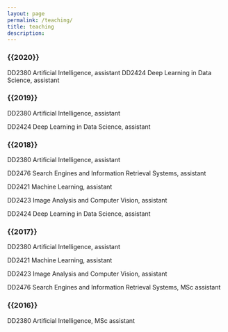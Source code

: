 ```yaml
---
layout: page
permalink: /teaching/
title: teaching
description: 
---
```

<h3 class="year">{{2020}}</h3>

DD2380 Artificial Intelligence, assistant
DD2424 Deep Learning in Data Science, assistant

<h3 class="year">{{2019}}</h3>
DD2380 Artificial Intelligence, assistant

DD2424 Deep Learning in Data Science, assistant

<h3 class="year">{{2018}}</h3>
DD2380 Artificial Intelligence, assistant

DD2476 Search Engines and Information Retrieval Systems, assistant

DD2421 Machine Learning, assistant

DD2423 Image Analysis and Computer Vision, assistant

DD2424 Deep Learning in Data Science, assistant

<h3 class="year">{{2017}}</h3>
DD2380 Artificial Intelligence, assistant

DD2421 Machine Learning, assistant

DD2423 Image Analysis and Computer Vision, assistant

DD2476 Search Engines and Information Retrieval Systems, MSc assistant

<h3 class="year">{{2016}}</h3>
DD2380 Artificial Intelligence, MSc assistant

